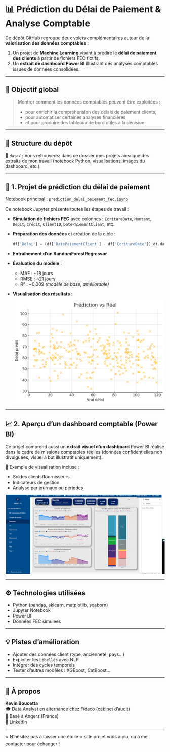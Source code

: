 
# 📊 Prédiction du Délai de Paiement & Analyse Comptable

Ce dépôt GitHub regroupe deux volets complémentaires autour de la **valorisation des données comptables** :

1. Un projet de **Machine Learning** visant à prédire le **délai de paiement des clients** à partir de fichiers FEC fictifs.
2. Un **extrait de dashboard Power BI** illustrant des analyses comptables issues de données consolidées.

---

## 🧠 Objectif global

> Montrer comment les données comptables peuvent être exploitées :
> - pour enrichir la compréhension des délais de paiement clients,
> - pour automatiser certaines analyses financières,
> - et pour produire des tableaux de bord utiles à la décision.

---

## 📁 Structure du dépôt

📂 `data/` : Vous retrouverez dans ce dossier mes projets ainsi que des extraits de mon travail (notebook Python, visualisations, images du dashboard, etc.).

---

## 🔬 1. Projet de prédiction du délai de paiement

Notebook principal : [`prediction_delai_paiement_fec.ipynb`](📁%20data/prediction_delai_paiement_fec.ipynb)

Ce notebook Jupyter présente toutes les étapes de travail :

- **Simulation de fichiers FEC** avec colonnes : `EcritureDate`, `Montant`, `Débit`, `Crédit`, `ClientID`, `DatePaiementClient`, etc.
- **Préparation des données** et création de la cible :  
  ```python
  df['Delai'] = (df['DatePaiementClient'] - df['EcritureDate']).dt.days
  ```
- **Entraînement d’un RandomForestRegressor**
- **Évaluation du modèle** :
  - MAE : ~18 jours
  - RMSE : ~21 jours
  - R² : ~0.009 *(modèle de base, améliorable)*
- **Visualisation des résultats** :

  ![Prédiction vs Réel](prediction_vs_reel.png)

---

## 📈 2. Aperçu d’un dashboard comptable (Power BI)

Ce projet comprend aussi un **extrait visuel d’un dashboard** Power BI réalisé dans le cadre de missions comptables réelles (données confidentielles non divulguées, visuel à but illustratif uniquement).

📌 Exemple de visualisation incluse :
- Soldes clients/fournisseurs
- Indicateurs de gestion
- Analyse par journaux ou périodes

![Aperçu Dashboard Power BI](📁%20data/Dashboard.png)

---

## ⚙️ Technologies utilisées

- Python (pandas, sklearn, matplotlib, seaborn)
- Jupyter Notebook
- Power BI
- Données FEC simulées

---

## 💡 Pistes d’amélioration

- Ajouter des données client (type, ancienneté, pays…)
- Exploiter les `Libellés` avec NLP
- Intégrer des cycles temporels
- Tester d’autres modèles : XGBoost, CatBoost...

---

## 👤 À propos

**Kevin Boucetta**  
🎓 Data Analyst en alternance chez Fidaco (cabinet d’audit)  
📍 Basé à Angers (France)   
🔗 [LinkedIn](https://linkedin.com/in/kevinboucetta)

---

⭐ N'hésitez pas à laisser une étoile ⭐ si le projet vous a plu, ou à me contacter pour échanger !
